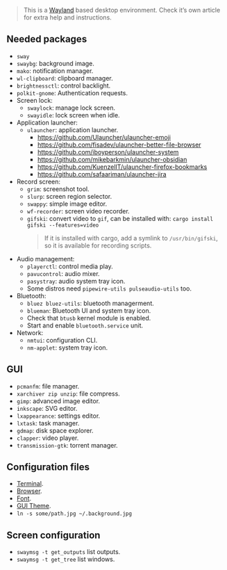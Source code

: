 > This is a [Wayland](/docs/linux/wayland.md) based desktop environment. Check
> it’s own article for extra help and instructions.

## Needed packages

- `sway`
- `swaybg`: background image.
- `mako`: notification manager.
- `wl-clipboard`: clipboard manager.
- `brightnessctl`: control backlight.
- `polkit-gnome`: Authentication requests.
- Screen lock:
  - `swaylock`: manage lock screen.
  - `swayidle`: lock screen when idle.
- Application launcher:
  - `ulauncher`: application launcher.
    - https://github.com/Ulauncher/ulauncher-emoji
    - https://github.com/fisadev/ulauncher-better-file-browser
    - https://github.com/iboyperson/ulauncher-system
    - https://github.com/mikebarkmin/ulauncher-obsidian
    - https://github.com/KuenzelIT/ulauncher-firefox-bookmarks
    - https://github.com/safaariman/ulauncher-jira
- Record screen:
  - `grim`: screenshot tool.
  - `slurp`: screen region selector.
  - `swappy`: simple image editor.
  - `wf-recorder`: screen video recorder.
  - `gifski`: convert video to `gif`, can be installed with:
    `cargo install gifski --features=video`
    > If it is installed with cargo, add a symlink to `/usr/bin/gifski`, so it
    > is available for recording scripts.
- Audio management:
  - `playerctl`: control media play.
  - `pavucontrol`: audio mixer.
  - `pasystray`: audio system tray icon.
  - Some distros need `pipewire-utils pulseaudio-utils` too.
- Bluetooth:
  - `bluez bluez-utils`: bluetooth managerment.
  - `blueman`: Bluetooth UI and system tray icon.
  - Check that `btusb` kernel module is enabled.
  - Start and enable `bluetooth.service` unit.
- Network:
  - `nmtui`: configuration CLI.
  - `nm-applet`: system tray icon.

## GUI

- `pcmanfm`: file manager.
- `xarchiver zip unzip`: file compress.
- `gimp`: advanced image editor.
- `inkscape`: SVG editor.
- `lxappearance`: settings editor.
- `lxtask`: task manager.
- `gdmap`: disk space explorer.
- `clapper`: video player.
- `transmission-gtk`: torrent manager.

## Configuration files

- [Terminal](https://github.com/search?q=repo%3Ap2kmgcl%2Fchachi-shell+path%3Asway+%22set+%24term%22&type=code).
- [Browser](https://github.com/search?q=repo%3Ap2kmgcl%2Fchachi-shell+path%3Asway+%22set+%24browser%22&type=code).
- [Font](https://github.com/search?q=repo%3Ap2kmgcl%2Fchachi-shell+path%3Asway+%22font+pango%22&type=code).
- [GUI Theme](https://github.com/search?q=repo%3Ap2kmgcl%2Fchachi-shell+path%3Asway+gtk-theme&type=code).
- `ln -s some/path.jpg ~/.background.jpg`

## Screen configuration

- `swaymsg -t get_outputs` list outputs.
- `swaymsg -t get_tree` list windows.
